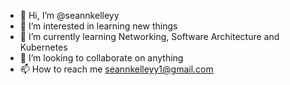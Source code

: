 - 👋 Hi, I’m @seannkelleyy
- 👀 I’m interested in learning new things
- 🌱 I’m currently learning Networking, Software Architecture and Kubernetes
- 💞️ I’m looking to collaborate on anything
- 📫 How to reach me seannkelleyy1@gmail.com

<!---
seannkelleyy/seannkelleyy is a ✨ special ✨ repository because its `README.md` (this file) appears on your GitHub profile.
You can click the Preview link to take a look at your changes.
--->
